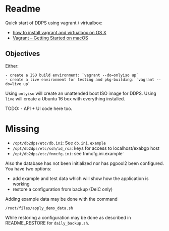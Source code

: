 
# Readme

Quick start of DDPS using vagrant / virtualbox:

  - [how to install vagrant and virtualbox on OS X](https://gist.github.com/rrgrs/9258511)
  - [Vagrant – Getting Started on macOS](https://coolestguidesontheplanet.com/vagrant-getting-started-on-macos/)

## Objectives

Either:

    - create a ISO build environment: `vagrant --do=onlyiso up`
    - create a live environment for testing and pkg-building: `vagrant --do=live up`
 
Using `onlyiso` will create an unattended boot ISO image for DDPS. Using `live` will
create a Ubuntu 16 box with everything installed.

TODO:
    - API + UI code here too.

# Missing

  - `/opt/db2dps/etc/db.ini`: See `db.ini.example`
  - `/opt/db2dps/etc/ssh/id_rsa`: keys for access to localhost/exabgp host
  - `/opt/db2dps/etc/fnmcfg.ini`: see fnmcfg.ini.example`

Also the database has not been initialized nor has pgpool2 been configured. You have
two options:

  - add example and test data which will show how the application is working
  - restore a configuration from backup (DeIC only)

Adding example data may be done with the command

    /root/files/apply_demo_data.sh

While restoring a configuration may be done as described in README_RESTORE for
`daily_backup.sh`.


